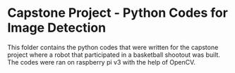 # Capstone Project - Python Codes for Image Detection
This folder contains the python codes that were written for the capstone project where a robot that 
participated in a basketball shootout was built. 
The codes were ran on raspberry pi v3 with the help of OpenCV.

